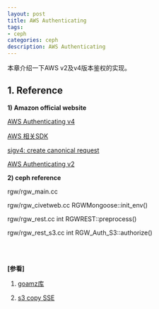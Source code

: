 ```yaml
---
layout: post
title: AWS Authenticating 
tags:
- ceph
categories: ceph
description: AWS Authenticating 
---
```



本章介绍一下AWS v2及v4版本鉴权的实现。


<!-- more -->


## 1. Reference

**1) Amazon official website**

[AWS Authenticating v4](https://docs.aws.amazon.com/zh_cn/AmazonS3/latest/API/sig-v4-authenticating-requests.html)

[AWS 相关SDK](https://aws.amazon.com/cn/tools/#sdk)

[sigv4: create canonical request](https://docs.aws.amazon.com/general/latest/gr/sigv4-create-canonical-request.html)

[AWS Authenticating v2](https://docs.aws.amazon.com/AmazonS3/latest/userguide/auth-request-sig-v2.html)

**2) ceph reference**

rgw/rgw_main.cc

rgw/rgw_civetweb.cc       RGWMongoose::init_env()

rgw/rgw_rest.cc           int RGWREST::preprocess()

rgw/rgw_rest_s3.cc        int RGW_Auth_S3::authorize()







<br />
<br />

**[参看]**

1. [goamz库](https://github.com/goamz/goamz)

2. [s3 copy SSE](https://docs.aws.amazon.com/zh_cn/AmazonS3/latest/userguide/replication-config-for-kms-objects.html)


<br />
<br />
<br />

